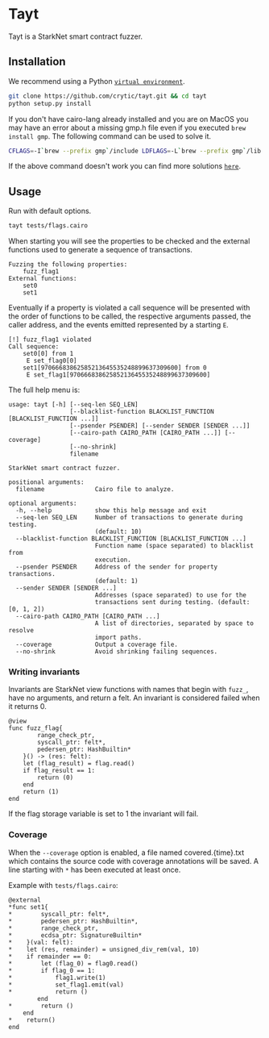 # Tayt

Tayt is a StarkNet smart contract fuzzer.

## Installation

We recommend using a Python [`virtual environment`](https://docs.python.org/3/library/venv.html).
```bash
git clone https://github.com/crytic/tayt.git && cd tayt
python setup.py install
```
If you don't have cairo-lang already installed and you are on MacOS you may have an error about a missing gmp.h file even if you executed `brew install gmp`.
The following command can be used to solve it.
```bash
CFLAGS=-I`brew --prefix gmp`/include LDFLAGS=-L`brew --prefix gmp`/lib pip install ecdsa fastecdsa sympy
```
If the above command doesn't work you can find more solutions [`here`](https://github.com/OpenZeppelin/nile/issues/22).

## Usage

Run with default options.
```bash
tayt tests/flags.cairo
```
When starting you will see the properties to be checked and the external functions used to generate a sequence of transactions.
```
Fuzzing the following properties:
	fuzz_flag1
External functions:
	set0
	set1
```
Eventually if a property is violated a call sequence will be presented with the order of functions to be called, the respective arguments passed, the caller address, and the events emitted represented by a starting `E`.
```
[!] fuzz_flag1 violated
Call sequence:
	set0[0] from 1
	 E set_flag0[0]
	set1[97066683862585213645535248899637309600] from 0
	 E set_flag1[97066683862585213645535248899637309600]
```

The full help menu is:
```
usage: tayt [-h] [--seq-len SEQ_LEN]
                 [--blacklist-function BLACKLIST_FUNCTION [BLACKLIST_FUNCTION ...]]
                 [--psender PSENDER] [--sender SENDER [SENDER ...]]
                 [--cairo-path CAIRO_PATH [CAIRO_PATH ...]] [--coverage]
                 [--no-shrink]
                 filename

StarkNet smart contract fuzzer.

positional arguments:
  filename              Cairo file to analyze.

optional arguments:
  -h, --help            show this help message and exit
  --seq-len SEQ_LEN     Number of transactions to generate during testing.
                        (default: 10)
  --blacklist-function BLACKLIST_FUNCTION [BLACKLIST_FUNCTION ...]
                        Function name (space separated) to blacklist from
                        execution.
  --psender PSENDER     Address of the sender for property transactions.
                        (default: 1)
  --sender SENDER [SENDER ...]
                        Addresses (space separated) to use for the
                        transactions sent during testing. (default: [0, 1, 2])
  --cairo-path CAIRO_PATH [CAIRO_PATH ...]
                        A list of directories, separated by space to resolve
                        import paths.
  --coverage            Output a coverage file.
  --no-shrink           Avoid shrinking failing sequences.
```

### Writing invariants

Invariants are StarkNet view functions with names that begin with `fuzz_`, have no arguments, and return a felt. An invariant is considered failed when it returns 0.

```cairo
@view
func fuzz_flag{
        range_check_ptr,
        syscall_ptr: felt*,
        pedersen_ptr: HashBuiltin*
    }() -> (res: felt):
    let (flag_result) = flag.read()
    if flag_result == 1:
        return (0)
    end
    return (1)
end
```

If the flag storage variable is set to 1 the invariant will fail.

### Coverage

When the `--coverage` option is enabled, a file named covered.{time}.txt which contains the source code with coverage annotations will be saved. A line starting with `*` has been executed at least once.

Example with `tests/flags.cairo`:

```cairo
@external
*func set1{
*        syscall_ptr: felt*,
*        pedersen_ptr: HashBuiltin*,
*        range_check_ptr,
*        ecdsa_ptr: SignatureBuiltin*
*    }(val: felt):
*    let (res, remainder) = unsigned_div_rem(val, 10)
*    if remainder == 0:
*        let (flag_0) = flag0.read()
*        if flag_0 == 1:
*            flag1.write(1)
*            set_flag1.emit(val)
*            return ()
        end
*        return ()
    end
*    return()    
end
```
